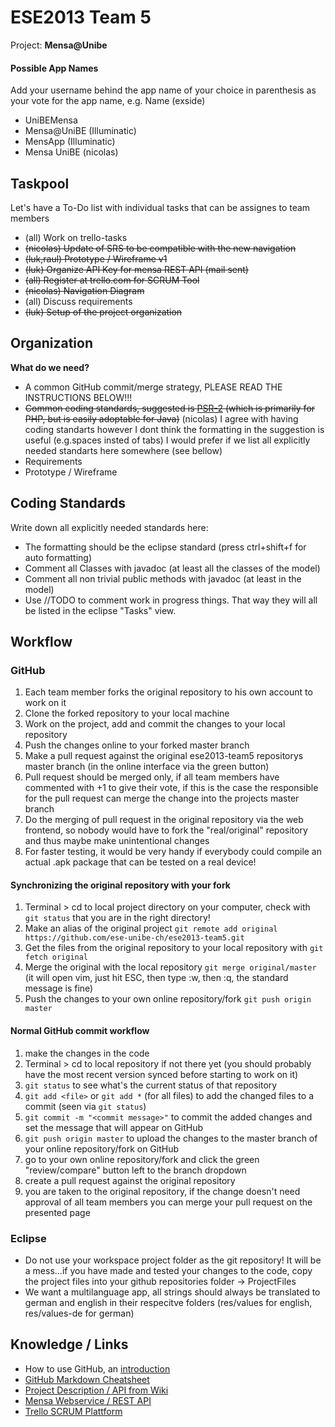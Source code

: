 # ESE2013 Team 5

Project: **Mensa@Unibe**

#### Possible App Names

Add your username behind the app name of your choice in parenthesis as your vote for the app name, e.g. Name (exside)

- UniBEMensa
- Mensa@UniBE (Illuminatic)
- MensApp (Illuminatic)
- Mensa UniBE (nicolas)



## Taskpool

Let's have a To-Do list with individual tasks that can be assignes to team members
- (all) Work on trello-tasks
- ~~(nicolas) Update of SRS to be compatible with the new navigation~~
- ~~(luk,raul) Prototype / Wireframe v1~~
- ~~(luk) Organize API Key for mensa REST API (mail sent)~~
- ~~(all) Register at trello.com for SCRUM Tool~~
- ~~(nicolas) Navigation Diagram~~
- (all) Discuss requirements
- ~~(luk) Setup of the project organization~~


## Organization

**What do we need?**

- A common GitHub commit/merge strategy, PLEASE READ THE INSTRUCTIONS BELOW!!!
- ~~Common coding standards, suggested is [PSR-2](https://github.com/php-fig/fig-standards/blob/master/accepted/PSR-2-coding-style-guide.md) (which is primarily for PHP, but is easily adoptable for Java)~~
(nicolas) I agree with having coding standarts however I dont think the formatting in the suggestion is useful (e.g.spaces insted of tabs) I would prefer if we list all explicitly needed standarts here somewhere (see bellow)
- Requirements
- Prototype / Wireframe


## Coding Standards

Write down all explicitly needed standards here:

- The formatting should be the eclipse standard (press ctrl+shift+f for auto formatting)
- Comment all Classes with javadoc (at least all the classes of the model)
- Comment all non trivial public methods with javadoc (at least in the model)
- Use //TODO to comment work in progress things. That way they will all be listed in the eclipse "Tasks" view.


## Workflow

### GitHub
1. Each team member forks the original repository to his own account to work on it
2. Clone the forked repository to your local machine
3. Work on the project, add and commit the changes to your local repository
4. Push the changes online to your forked master branch
5. Make a pull request against the original ese2013-team5 repositorys master branch (in the online interface via the green button)
6. Pull request should be merged only, if all team members have commented with +1 to give their vote, if this is the case the responsible for the pull request can merge the change into the projects master branch
7. Do the merging of pull request in the original repository via the web frontend, so nobody would have to fork the "real/original" repository and thus maybe make unintentional changes
8. For faster testing, it would be very handy if everybody could compile an actual .apk package that can be tested on a real device!

#### Synchronizing the original repository with your fork
1. Terminal > cd to local project directory on your computer, check with `git status` that you are in the right directory!
2. Make an alias of the original project `git remote add original https://github.com/ese-unibe-ch/ese2013-team5.git`
3. Get the files from the original repository to your local repository with `git fetch original`
4. Merge the original with the local repository `git merge original/master` (it will open vim, just hit ESC, then type :w, then :q, the standard message is fine)
5. Push the changes to your own online repository/fork `git push origin master`

#### Normal GitHub commit workflow
1. make the changes in the code
2. Terminal > cd to local repository if not there yet (you should probably have the most recent version synced before starting to work on it)
3. `git status` to see what's the current status of that repository
4. `git add <file>` or `git add *` (for all files) to add the changed files to a commit (seen via `git status`)
5. `git commit -m "<commit message>"` to commit the added changes and set the message that will appear on GitHub
6. `git push origin master` to upload the changes to the master branch of your online repository/fork on GitHub
7. go to your own online repository/fork and click the green "review/compare" button left to the branch dropdown
8. create a pull request against the original repository
9. you are taken to the original repository, if the change doesn't need approval of all team members you can merge your pull request on the presented page

### Eclipse
- Do not use your workspace project folder as the git repository! It will be a mess...if you have made and tested your changes to the code, copy the project files into your github repositories folder -> ProjectFiles
- We want a multilanguage app, all strings should always be translated to german and english in their respecitve folders (res/values for english, res/values-de for german)

## Knowledge / Links

- How to use GitHub, an [introduction](http://rogerdudler.github.io/git-guide/index.de.html)
- [GitHub Markdown Cheatsheet](https://github.com/adam-p/markdown-here/wiki/Markdown-Cheatsheet)
- [Project Description / API from Wiki](https://github.com/ese-unibe-ch/ese2013-wiki/wiki/Project-Mensa@Unibe)
- [Mensa Webservice / REST API](https://github.com/lexruee/Mensa-Webservice)
- [Trello SCRUM Plattform](https://trello.com/b/pS8FuRWx/team-5-mensa-unibe)

